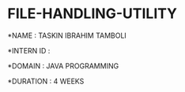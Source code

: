 # FILE-HANDLING-UTILITY

*NAME : TASKIN IBRAHIM TAMBOLI

*INTERN ID :

*DOMAIN : JAVA PROGRAMMING

*DURATION : 4 WEEKS

